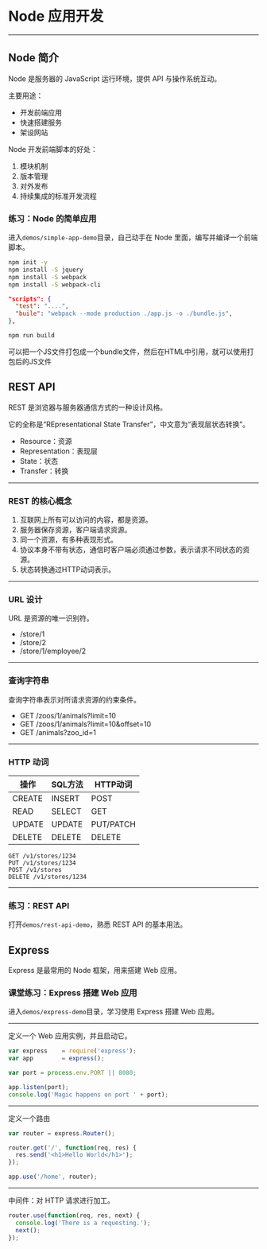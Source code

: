 # Node 应用开发

---

## Node 简介

Node 是服务器的 JavaScript 运行环境，提供 API 与操作系统互动。

主要用途：

- 开发前端应用
- 快速搭建服务
- 架设网站

Node 开发前端脚本的好处：

1. 模块机制
1. 版本管理
1. 对外发布
1. 持续集成的标准开发流程

### 练习：Node 的简单应用

进入`demos/simple-app-demo`目录，自己动手在 Node 里面，编写并编译一个前端脚本。

~~~bash
npm init -y
npm install -S jquery
npm install -S webpack
npm install -S webpack-cli
~~~

~~~json
"scripts": {
  "test": "....",
  "buile": "webpack --mode production ./app.js -o ./bundle.js",
},
~~~

~~~bash
npm run build
~~~

可以把一个JS文件打包成一个bundle文件，然后在HTML中引用，就可以使用打包后的JS文件


## REST API

REST 是浏览器与服务器通信方式的一种设计风格。

它的全称是“REpresentational State Transfer”，中文意为“表现层状态转换”。

- Resource：资源
- Representation：表现层
- State：状态
- Transfer：转换

---

### REST 的核心概念

1. 互联网上所有可以访问的内容，都是资源。
1. 服务器保存资源，客户端请求资源。
1. 同一个资源，有多种表现形式。
1. 协议本身不带有状态，通信时客户端必须通过参数，表示请求不同状态的资源。
1. 状态转换通过HTTP动词表示。

---

### URL 设计

URL 是资源的唯一识别符。

- /store/1
- /store/2
- /store/1/employee/2

---

### 查询字符串

查询字符串表示对所请求资源的约束条件。

- GET /zoos/1/animals?limit=10
- GET /zoos/1/animals?limit=10&offset=10
- GET /animals?zoo_id=1

---

### HTTP 动词

|操作|SQL方法|HTTP动词|
|----|-------|--------|
|CREATE|INSERT|POST|
|READ|SELECT|GET|
|UPDATE|UPDATE|PUT/PATCH|
|DELETE|DELETE|DELETE|

```
GET /v1/stores/1234
PUT /v1/stores/1234
POST /v1/stores
DELETE /v1/stores/1234
```

---

### 练习：REST API

打开`demos/rest-api-demo`，熟悉 REST API 的基本用法。


## Express

Express 是最常用的 Node 框架，用来搭建 Web 应用。

### 课堂练习：Express 搭建 Web 应用

进入`demos/express-demo`目录，学习使用 Express 搭建 Web 应用。

---

定义一个 Web 应用实例，并且启动它。

```javascript
var express    = require('express');
var app        = express();

var port = process.env.PORT || 8080;

app.listen(port);
console.log('Magic happens on port ' + port);
```

---

定义一个路由

```javascript
var router = express.Router();

router.get('/', function(req, res) {
  res.send('<h1>Hello World</h1>');
});

app.use('/home', router);
```

---

中间件：对 HTTP 请求进行加工。

```javascript
router.use(function(req, res, next) {
  console.log('There is a requesting.');
  next();
});
```
